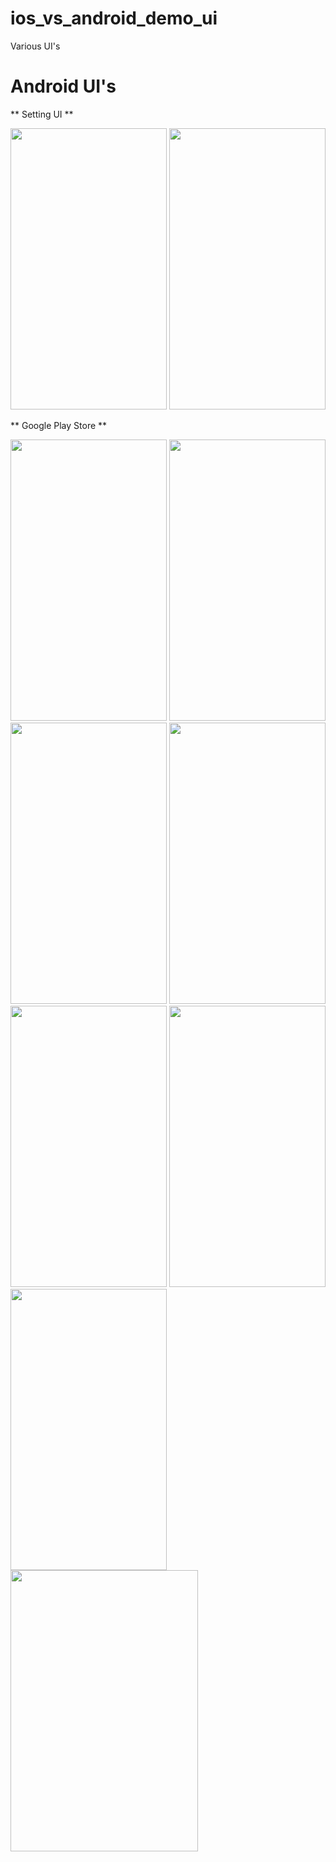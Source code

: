 # ios_vs_android_demo_ui

Various UI's

# Android UI's

** Setting UI **
<p>
<img src = "https://user-images.githubusercontent.com/119835214/236621304-5161b689-061d-4315-b350-9ac6698def39.jpg" width="250" height="450" >
<img src = "https://user-images.githubusercontent.com/119835214/236621308-44810a9c-22ba-4430-b423-d11e19df77b2.jpg" width="250" height="450" >
</p>

** Google Play Store **
<p>
<img src = "https://user-images.githubusercontent.com/119835214/236621577-fcaa55fb-f859-4cd2-a654-94833ca93446.jpg" width="250" height="450">
<img src = "https://user-images.githubusercontent.com/119835214/236621581-5870f3f8-3d38-46e4-b2e2-39a1d70f1862.jpg" width="250" height="450">
<img src = "https://user-images.githubusercontent.com/119835214/236621583-94aeef94-2b59-4daa-ad81-ad3a98018317.jpg" width="250" height="450">
<img src = "https://user-images.githubusercontent.com/119835214/236621584-bb310752-89ef-4367-8ce8-c8d8fca5c6aa.jpg" width="250" height="450">
<img src = "https://user-images.githubusercontent.com/119835214/236621588-b9503724-6b8a-497b-af85-d43335c530b4.jpg" width="250" height="450">
<img src = "https://user-images.githubusercontent.com/119835214/236621589-3dbe040c-146c-4692-aa59-57487c6ce71a.jpg" width="250" height="450">
<img src = "https://user-images.githubusercontent.com/119835214/236621591-8fe0bc05-2ec5-4c2f-88ca-039e177e0926.jpg" width="250" height="450">
<img src = "" width="300" height="450">
</p>



